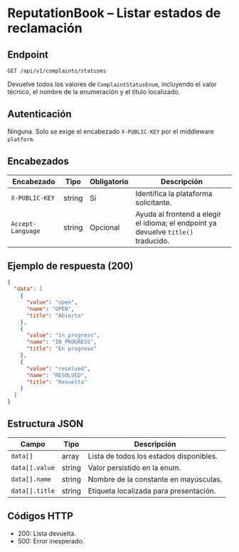 # ReputationBook – Listar estados de reclamación

## Endpoint

```
GET /api/v1/complaints/statuses
```

Devuelve todos los valores de `ComplaintStatusEnum`, incluyendo el valor técnico, el nombre de la enumeración y el título localizado.

## Autenticación

Ninguna. Solo se exige el encabezado `X-PUBLIC-KEY` por el middleware `platform`.

## Encabezados

| Encabezado | Tipo | Obligatorio | Descripción |
| ---------- | ---- | ----------- | ----------- |
| `X-PUBLIC-KEY` | string | Sí | Identifica la plataforma solicitante. |
| `Accept-Language` | string | Opcional | Ayuda al frontend a elegir el idioma; el endpoint ya devuelve `title()` traducido. |

## Ejemplo de respuesta (200)

```json
{
  "data": [
    {
      "value": "open",
      "name": "OPEN",
      "title": "Abierta"
    },
    {
      "value": "in_progress",
      "name": "IN_PROGRESS",
      "title": "En progreso"
    },
    {
      "value": "resolved",
      "name": "RESOLVED",
      "title": "Resuelta"
    }
  ]
}
```

## Estructura JSON

| Campo | Tipo | Descripción |
| ------ | ---- | ----------- |
| `data[]` | array | Lista de todos los estados disponibles. |
| `data[].value` | string | Valor persistido en la enum. |
| `data[].name` | string | Nombre de la constante en mayúsculas. |
| `data[].title` | string | Etiqueta localizada para presentación. |

## Códigos HTTP

- 200: Lista devuelta.
- 500: Error inesperado.

